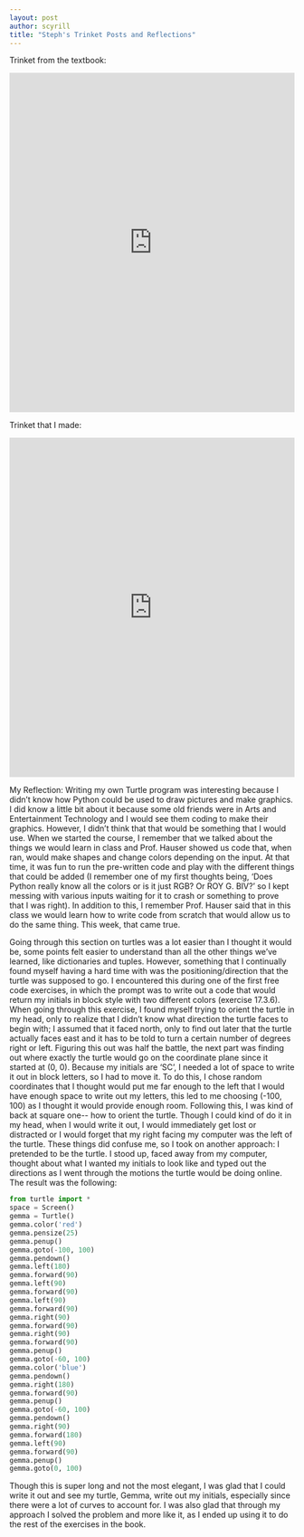 ```yaml
---
layout: post
author: scyrill
title: "Steph's Trinket Posts and Reflections"
---
```


Trinket from the textbook:
<iframe src="https://trinket.io/embed/python/509cf6926b" width="100%" height="600" frameborder="0" marginwidth="0" marginheight="0" allowfullscreen></iframe>


Trinket that I made:
<iframe src="https://trinket.io/embed/python/509cf6926b" width="100%" height="600" frameborder="0" marginwidth="0" marginheight="0" allowfullscreen></iframe>


My Reflection:
Writing my own Turtle program was interesting because I didn’t know how Python could be used to draw pictures and make graphics. I did know a little bit about it because some old friends were in Arts and Entertainment Technology and I would see them coding to make their graphics. However, I didn’t think that that would be something that I would use. When we started the course, I remember that we talked about the things we would learn in class and Prof. Hauser showed us code that, when ran, would make shapes and change colors depending on the input. At that time, it was fun to run the pre-written code and play with the different things that could be added (I remember one of my first thoughts being, ‘Does Python really know all the colors or is it just RGB? Or ROY G. BIV?’ so I kept messing with various inputs waiting for it to crash or something to prove that I was right). In addition to this, I remember Prof. Hauser said that in this class we would learn how to write code from scratch that would allow us to do the same thing. This week, that came true. 

Going through this section on turtles was a lot easier than I thought it would be, some points felt easier to understand than all the other things we’ve learned, like dictionaries and tuples. However, something that I continually found myself having a hard time with was the positioning/direction that the turtle was supposed to go. I encountered this during one of the first free code exercises, in which the prompt was to write out a code that would return my initials in block style with two different colors (exercise 17.3.6). When going through this exercise, I found myself trying to orient the turtle in my head, only to realize that I didn’t know what direction the turtle faces to begin with; I assumed that it faced north, only to find out later that the turtle actually faces east and it has to be told to turn a certain number of degrees right or left. Figuring this out was half the battle, the next part was finding out where exactly the turtle would go on the coordinate plane since it started at (0, 0). Because my initials are ‘SC’, I needed a lot of space to write it out in block letters, so I had to move it. To do this, I chose random coordinates that I thought would put me far enough to the left that I would have enough space to write out my letters, this led to me choosing (-100, 100) as I thought it would provide enough room. Following this, I was kind of back at square one-- how to orient the turtle. Though I could kind of do it in my head, when I would write it out, I would immediately get lost or distracted or I would forget that my right facing my computer was the left of the turtle. These things did confuse me, so I took on another approach: I pretended to be the turtle. I stood up, faced away from my computer, thought about what I wanted my initials to look like and typed out the directions as I went through the motions the turtle would be doing online. The result was the following:

```python
from turtle import *
space = Screen()
gemma = Turtle()
gemma.color('red')
gemma.pensize(25)
gemma.penup()
gemma.goto(-100, 100)
gemma.pendown()
gemma.left(180)
gemma.forward(90)
gemma.left(90)
gemma.forward(90)
gemma.left(90)
gemma.forward(90)
gemma.right(90)
gemma.forward(90)
gemma.right(90)
gemma.forward(90)
gemma.penup()
gemma.goto(-60, 100)
gemma.color('blue')
gemma.pendown()
gemma.right(180)
gemma.forward(90)
gemma.penup()
gemma.goto(-60, 100)
gemma.pendown()
gemma.right(90)
gemma.forward(180)
gemma.left(90)
gemma.forward(90)
gemma.penup()
gemma.goto(0, 100)
```

Though this is super long and not the most elegant, I was glad that I could write it out and see my turtle, Gemma, write out my initials, especially since there were a lot of curves to account for. I was also glad that through my approach I solved the problem and more like it, as I ended up using it to do the rest of the exercises in the book. 
